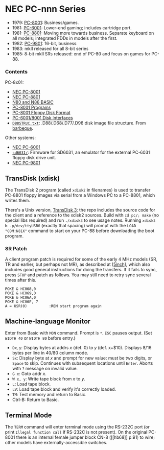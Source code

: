 NEC PC-nnn Series
=================

- 1979: [PC-8001](8001.md): Business/games.
- 1981: [PC-6001](6001.md): Lower-end gaming; includes cartridge port.
- 1981: [PC-8801](8801.md): Moving more towards business. Separate keyboard
  on all models; integrated FDDs in models after the first.
- 1982: [PC-9801](9801.md): 16-bit, business
- 1983: mkII released for all 8-bit series
- 1985: 8-bit  mkII SRs released: end of PC-80 and focus on games for PC-88.

### Contents

PC-8x01:
- [NEC PC-8001](8001.md)
- [NEC PC-8801](8801.md)
- [N80 and N88 BASIC](basic.md)
- [PC-8001 Programs](programs.md)
- [PC-8001 Floppy Disk Format](floppy.md)
- [PC-6001/8001 Disk Interfaces](floppyif.md)
- [`D88STRUC.txt`](D88STRUC.txt): .D88/.D68/.D77/.D98 disk image file
  structure. From [barbeque].

Other systems:
- [NEC PC-6001](6001.md)
- [`sd6031/`](sd6031/): Firmware for SD6031, an emulator for the external
  PC-6031 floppy disk drive unit.
- [NEC PC-9801](9801.md)


TransDisk (xdisk)
-----------------

The TransDisk 2 program (called `xdisk2` in filenames) is used to transfer
PC-8801 floppy images via serial from a Windows PC to a PC-8801, which
writes them.

There's a Unix version, [TransDisk 3][xdisk3]; the repo includes the source
code for the client and a reference to the xdisk2 sources. Build with `cd
pc/; make` (no special libs required) and run `./xdisk3` to see usage
notes. Running `xdisk3 b -p/dev/ttyUSB0` (exactly that spacing) will prompt
with the `LOAD "COM:N81X"` command to start on your PC-88 before downloading
the boot program.

### SR Patch

A client program patch is required for some of the early 4 MHz models (SR,
TR and earlier, but perhaps not MR), as described at [[5inch]], which also
includes good general instructions for doing the transfers. If it fails to
sync, press `STOP` and patch as follows. You may still need to retry sync
several times after this.

    POKE & HC068,0
    POKE & HC069,0
    POKE & HC06A,0
    POKE & HC06F, 7
    A = USR(0)          :REM start program again


Machine-language Monitor
------------------------

Enter from Basic with `MON` command. Prompt is `*`. `ESC` pauses output.
(Set `WIDTH 40` or `WIDTH 80` before entry.)

- `Dx,y`: Display bytes at addrs _x_ (def. 0) to _y_ (def. x+$10).
  Displays 8/16 bytes per line in 40/80 column mode.
- `Sx`: Display byte at _x_ and prompt for new value: must be two digits,
  or `Space` to skip. Continues with subsequent locations until `Enter`.
  Aborts with `?` message on invalid value.
- `G x`: Goto addr _x_.
- `W x, y`: Write tape block from _x_ to _y_.
- `L`: Load tape block.
- `LV`: Load tape block and verify it's correctly loaded.
- `TM`: Test memory and return to Basic.
- Ctrl-B: Return to Basic.

Terminal Mode
-------------

The `TERM` command will enter terminal mode using the RS-232C port (or
print `Illegal function call` if RS-232C is not present). On the original
PC-8001 there is an internal female jumper block CN-8 ([[hb68]] p.91) to
wire; other models have externally-accessible switches.



<!-------------------------------------------------------------------->
[5inch-cache]: https://webcache.googleusercontent.com/search?q=cache:http%3A%2F%2F5inch.floppy.jp%2Fpc88serialconnect.txt
[5inch]: http://5inch.floppy.jp/pc88serialconnect.txt
[barbeque]: https://gist.github.com/barbeque/33ee77a440fb9796d309bdc980bb067a
[xdisk3]: https://github.com/bferguson3/xdisk3
